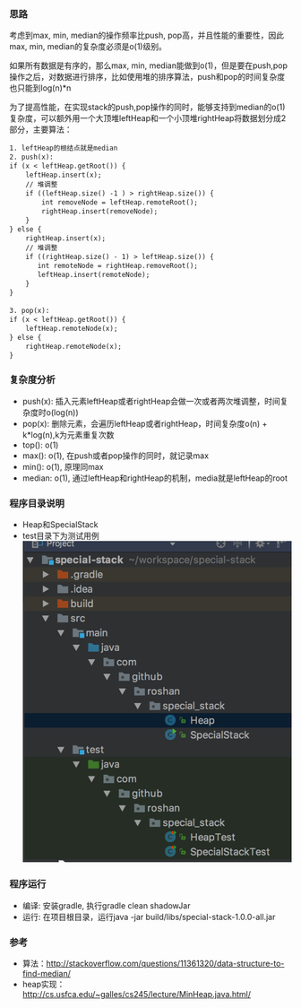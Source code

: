 ### 思路

考虑到max, min, median的操作频率比push, pop高，并且性能的重要性，因此max, min, median的复杂度必须是o(1)级别。

如果所有数据是有序的，那么max, min, median能做到o(1)，但是要在push,pop操作之后，对数据进行排序，比如使用堆的排序算法，push和pop的时间复杂度也只能到log(n)*n

为了提高性能，在实现stack的push,pop操作的同时，能够支持到median的o(1)复杂度，可以额外用一个大顶堆leftHeap和一个小顶堆rightHeap将数据划分成2部分，主要算法：

```
1. leftHeap的根结点就是median
2. push(x): 
if (x < leftHeap.getRoot()) {
    leftHeap.insert(x);
    // 堆调整
    if ((leftHeap.size() -1 ) > rightHeap.size()) {
        int removeNode = leftHeap.remoteRoot();
        rightHeap.insert(removeNode);
    }
} else {
    rightHeap.insert(x);
    // 堆调整
    if ((rightHeap.size() - 1) > leftHeap.size()) {
       int remoteNode = rightHeap.removeRoot();
       leftHeap.insert(remoteNode);
    }
}

3. pop(x):
if (x < leftHeap.getRoot()) {
    leftHeap.remoteNode(x);
} else {
    rightHeap.remoteNode(x);
}
```

### 复杂度分析

- push(x): 插入元素leftHeap或者rightHeap会做一次或者两次堆调整，时间复杂度时o(log(n))
- pop(x):  删除元素，会遍历leftHeap或者rightHeap，时间复杂度o(n) + k*log(n),k为元素重复次数
- top():  o(1)
- max():  o(1), 在push或者pop操作的同时，就记录max
- min():  o(1), 原理同max
- median: o(1), 通过leftHeap和rightHeap的机制，media就是leftHeap的root

### 程序目录说明
- Heap和SpecialStack
- test目录下为测试用例
![目录图片](./images/dir)


### 程序运行
- 编译: 安装gradle, 执行gradle clean shadowJar
- 运行: 在项目根目录，运行java -jar build/libs/special-stack-1.0.0-all.jar


### 参考
- 算法：<http://stackoverflow.com/questions/11361320/data-structure-to-find-median/>
- heap实现：<http://cs.usfca.edu/~galles/cs245/lecture/MinHeap.java.html/>



